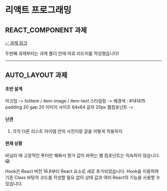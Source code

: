 # 리액트 프로그래밍

## REACT_COMPONENT 과제

[✅ 과제 링크](https://github.com/A-Jamong/React/tree/homework/react-component)

두번째 과제부터는 과제 폴더 안에 따로 리드미를 작성했습니다!

---

## AUTO_LAYOUT 과제

#### 초반 설계

마크업 -> listitem / item-image / item-text
스타일링 -> 배경색 : #141415 padding 20 gap 20 이미지 사이즈 64x64 글자 20px
웹컴포넌트 -> <list-item>

#### 난관

1. 각각 다른 리스트 아이템 안의 사진이랑 글을 어떻게 적용하지

#### 현재 상황

바닐라 때 고정적인 푸터만 해봐서 뭔가 값이 바뀌는 웹 컴포넌트는 익숙하지 않습니다. 😱

<p font-color='black'>Hook은 React 버전 16.8부터 React 요소로 새로 추가되었습니다. Hook을 이용하여 기존 Class 바탕의 코드를 작성할 필요 없이 상태 값과 여러 React의 기능을 사용할 수 있습니다.</p>
